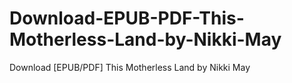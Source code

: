 # Download-EPUB-PDF-This-Motherless-Land-by-Nikki-May
Download [EPUB/PDF] This Motherless Land by Nikki May
